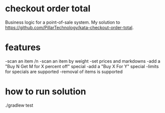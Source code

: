 # checkout order total
Business logic for a point-of-sale system. My solution to https://github.com/PillarTechnology/kata-checkout-order-total.

# features
-scan an item /n
-scan an item by weight
-set prices and markdowns
-add a "Buy N Get M for X percent off" special
-add a "Buy X For Y" special
-limits for specials are supported
-removal of items is supported

# how to run solution
./gradlew test
